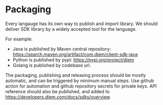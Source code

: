 # Packaging

Every langauge has its own way to publish and import library. We should deliver SDK library by a widely accepted tool for the language.

For example:
* Java is published by Maven central repository: https://search.maven.org/artifact/com.diem/client-sdk-java
* Python is published by pypi: https://pypi.org/project/diem
* Golang is published by codebase url.

The packaging, publishing and releasing process should be mostly automatic, and can be triggered by minimum manual steps. Use github action for automation and github repository secrets for private keys.
API reference should also be published, and added to https://developers.diem.com/docs/sdks/overview.
